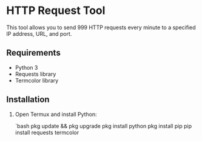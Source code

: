 # HTTP Request Tool

This tool allows you to send 999 HTTP requests every minute to a specified IP address, URL, and port.

## Requirements
- Python 3
- Requests library
- Termcolor library

## Installation

1. Open Termux and install Python:

   `bash
   pkg update && pkg upgrade
   pkg install python
   pkg install pip
   pip install requests termcolor
